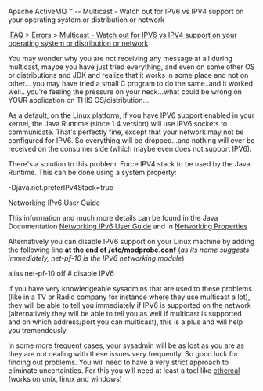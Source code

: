 Apache ActiveMQ ™ -- Multicast - Watch out for IPV6 vs IPV4 support on your operating system or distribution or network 

 [FAQ](/FAQ/index.md) > [Errors](../../FAQ/errors.md) > [Multicast - Watch out for IPV6 vs IPV4 support on your operating system or distribution or network](../../FAQ/Errors/multicast-watch-out-for-ipv6-vs-ipv4-support-on-your-operating-system-or-distribution-or-network.md)


You may wonder why you are not receiving any message at all during multicast, maybe you have just tried everything, and even on some other OS or distributions and JDK and realize that it works in some place and not on other... you may have tried a small C program to do the same..and it worked well.. you're feeling the pressure on your neck...what could be wrong on YOUR application on THIS OS/distribution...

As a default, on the Linux platform, if you have IPV6 support enabled in your kernel, the Java Runtime (since 1.4 version) will use IPV6 sockets to communicate. That's perfectly fine, except that your network may not be configured for IPV6. So everything will be dropped...and nothing will ever be received on the consumer side (which maybe even does not support IPV6).

There's a solution to this problem: Force IPV4 stack to be used by the Java Runtime. This can be done using a system property:

 -Djava.net.preferIPv4Stack=true

Networking IPv6 User Guide

This information and much more details can be found in the Java Documentation [Networking IPv6 User Guide](http://java.sun.com/j2se/1.5.0/docs/guide/net/ipv6_guide/) and in [Networking Properties](http://java.sun.com/j2se/1.5.0/docs/guide/net/properties.html)

Alternatively you can disable IPV6 support on your Linux machine by adding the following line **at the end of /etc/modprobe.conf** (_as its name suggests immediately, net-pf-10 is the IPV6 networking module_)

alias net-pf-10 off # disable IPV6

If you have very knowledgeable sysadmins that are used to these problems (like in a TV or Radio company for instance where they use multicast a lot), they will be able to tell you immediately if IPV6 is supported on the network (alternatively they will be able to tell you as well if multicast is supported and on which address/port you can multicast), this is a plus and will help you tremendously.

In some more frequent cases, your sysadmin will be as lost as you are as they are not dealing with these issues very frequently. So good luck for finding out problems. You will need to have a very strict approach to eliminate uncertainties. For this you will need at least a tool like [ethereal](http://www.ethereal.com) (works on unix, linux and windows)

